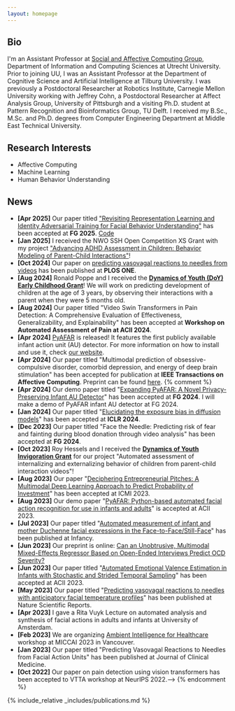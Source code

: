 ```yaml
---
layout: homepage
---
```


## Bio

I'm an Assistant Professor at [Social and Affective Computing Group](https://www.uu.nl/en/research/interaction/social-and-affective-computing), Department of Information and Computing Sciences at Utrecht University. Prior to joining UU, I was an Assistant Professor at the Department of Cognitive Science and Artificial Intelligence at Tilburg University. I was previously a Postdoctoral Researcher at Robotics Institute, Carnegie Mellon University working with Jeffrey Cohn, a Postdoctoral Researcher at Affect Analysis Group, University of Pittsburgh and a visiting Ph.D. student at Pattern Recognition and Bioinformatics Group, TU Delft. I received my B.Sc., M.Sc. and Ph.D. degrees from Computer Engineering Department at Middle East Technical University.

## Research Interests

- Affective Computing
- Machine Learning
- Human Behavior Understanding

<!--## [Publications](./another-page.md)-->

## News
- **[Apr 2025]** Our paper titled ["Revisiting Representation Learning and Identity Adversarial Training for Facial Behavior Understanding"](https://arxiv.org/pdf/2407.11243) has been accepted at **FG 2025**. [Code](https://github.com/forever208/FMAE-IAT)
- **[Jan 2025]** I received the NWO SSH Open Competition XS Grant with my project ["Advancing ADHD Assessment in Children: Behavior Modeling of Parent-Child Interactions"](https://www.uu.nl/en/news/itir-onal-ertugrul-receives-nwo-ssh-xs-grant-on-automated-assessment-of-adhd)!
- **[Oct 2024]** Our paper on [predicting vasovagal reactions to needles from videos](https://journals.plos.org/plosone/article?id=10.1371/journal.pone.0314038) has been published at **PLOS ONE**.
- **[Aug 2024]** Ronald Poppe and I received the **[Dynamics of Youth (DoY) Early Childhood Grant](https://doy-community.sites.uu.nl/early-childhood/funding-opportunities/)**! We will work on predicting development of children at the age of 3 years, by observing their interactions with a parent when they were 5 months old.
- **[Aug 2024]** Our paper titled "Video Swin Transformers in Pain Detection: A Comprehensive Evaluation of Effectiveness, Generalizability, and Explainability" has been accepted at **Workshop on Automated Assessment of Pain at ACII 2024**.
- **[Apr 2024]** [PyAFAR](https://pyafar.org/) is released! It features the first publicly available infant action unit (AU) detector. For more information on how to install and use it, check [our website](https://github.com/AffectAnalysisGroup/PyAFAR/wiki/3.-Installation).
- **[Apr 2024]** Our paper titled "Multimodal prediction of obsessive-compulsive disorder, comorbid depression, and energy of deep brain stimulation" has been accepted for publication at **IEEE Transactions on Affective Computing**. Preprint can be found [here](https://doi.org/10.36227/techrxiv.23256119.v2).
{% comment %} 
- **[Apr 2024]** Our demo paper titled "[Expanding PyAFAR: A Novel Privacy-Preserving Infant AU Detector](assets/papers/FG2024_demo_pyafar.pdf)" has been accepted at **FG 2024**. I will make a demo of PyAFAR infant AU detector at FG 2024.
- **[Jan 2024]** Our paper titled "[Elucidating the exposure bias in diffusion models](https://arxiv.org/abs/2308.15321)" has been accepted at **ICLR 2024**.
- **[Dec 2023]** Our paper titled "Face the Needle: Predicting risk of fear and fainting during blood donation through video analysis" has been accepted at **FG 2024**.
- **[Oct 2023]** Roy Hessels and I received the **[Dynamics of Youth Invigoration Grant](https://doy-community.sites.uu.nl/funding/)** for our project "Automated assessment of internalizing and externalizing behavior of children from parent-child interaction videos"!
- **[Aug 2023]** Our paper "[Deciphering Entrepreneurial Pitches: A Multimodal Deep Learning Approach to Predict Probability of Investment](assets/papers/ICMI_2023_deciphering.pdf)" has been accepted at ICMI 2023.
- **[Aug 2023]** Our demo paper "[PyAFAR: Python-based automated facial action recognition for use in infants and adults](https://www.jeffcohn.net/wp-content/uploads/2023/08/ACII_2023_paper_242-2.pdf)" is accepted at ACII 2023. 
- **[Jul 2023]** Our paper titled "[Automated measurement of infant and mother Duchenne facial expressions in the Face-to-Face/Still-Face](https://local.psy.miami.edu/faculty/dmessinger/c_c/rsrcs/rdgs/emot/Infancy-2023-Ahn-AutomatedmeasurementofinfantandmotherDuchennefacialexpressionsintheFace%E2%80%90to%E2%80%90Face.pdf)" has been published at Infancy.
- **[Jun 2023]** Our preprint is online: [Can an Unobtrusive, Multimodal Mixed-Effects Regressor Based on Open-Ended Interviews Predict OCD Severity?](https://www.techrxiv.org/articles/preprint/Can_an_Unobtrusive_Multimodal_Mixed-Effects_Regressor_Based_on_Open-Ended_Interviews_Predict_OCD_Severity_/23256119)
- **[Jun 2023]** Our paper titled "[Automated Emotional Valence Estimation in Infants with Stochastic and Strided Temporal Sampling](assets/papers/ACII_2023_paper_89.pdf)" has been accepted at ACII 2023.
- **[May 2023]** Our paper titled "[Predicting vasovagal reactions to needles with anticipatory facial temperature profiles](https://www.nature.com/articles/s41598-023-36207-z)" has been published at Nature Scientific Reports.
- **[Apr 2023]** I gave a Rita Vuyk Lecture on automated analysis and synthesis of facial actions in adults and infants at University of Amsterdam.
- **[Feb 2023]** We are organizing [Ambient Intelligence for Healthcare](https://ami4hc.stanford.edu/) workshop at MICCAI 2023 in Vancouver.
- **[Jan 2023]** Our paper titled "Predicting Vasovagal Reactions to Needles from Facial Action Units" has been published at Journal of Clinical Medicine.
- **[Oct 2022]** Our paper on pain detection using vision transformers has been accepted to VTTA workshop at NeurIPS 2022.-->
{% endcomment %}

{% include_relative _includes/publications.md %}
